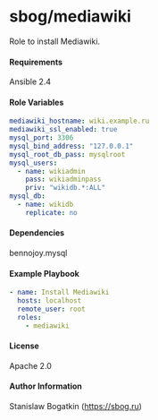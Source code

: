 sbog/mediawiki
==============

Role to install Mediawiki.

#### Requirements

Ansible 2.4

#### Role Variables

```yaml
mediawiki_hostname: wiki.example.ru
mediawiki_ssl_enabled: true
mysql_port: 3306
mysql_bind_address: "127.0.0.1"
mysql_root_db_pass: mysqlroot
mysql_users:
  - name: wikiadmin
    pass: wikiadminpass
    priv: "wikidb.*:ALL"
mysql_db:
  - name: wikidb
    replicate: no
```

#### Dependencies

bennojoy.mysql

#### Example Playbook

```yaml
- name: Install Mediawiki
  hosts: localhost
  remote_user: root
  roles:
    - mediawiki
```

#### License

Apache 2.0

#### Author Information

Stanislaw Bogatkin (https://sbog.ru)
